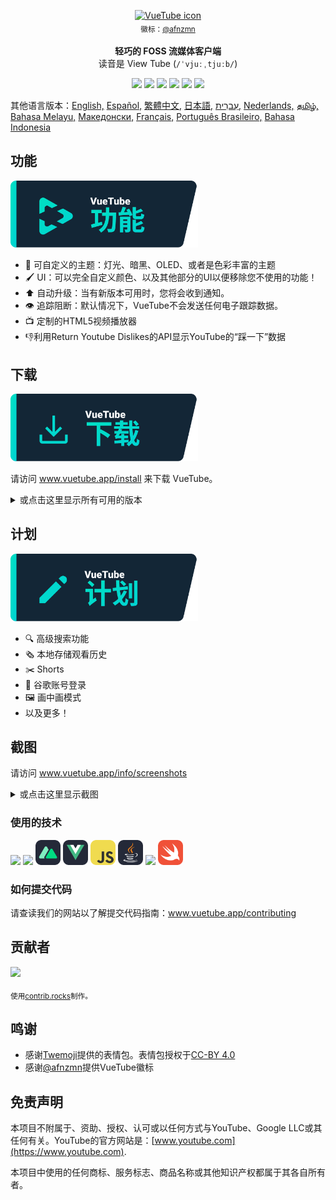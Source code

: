 <p align="center">
  <a href="https://vuetube.app/">
    <img src="https://cdn.discordapp.com/attachments/751596360108605500/980418672331988992/VueTube_Dark.svg" alt="VueTube icon" width="500"/>
  </a>
  </br>
  <sub>徽标：<a href="https://github.com/afnzmn">@afnzmn</a></sub>
  </br>
  </br>
<strong>轻巧的 FOSS 流媒体客户端</strong>
</br>
读音是 View Tube (<code>/ˈvjuːˌtjuːb/</code>)
</p>

<p align="center">
  <a href="https://github.com/VueTubeApp/VueTube/blob/main/LICENSE" alt="License"><img src="https://img.shields.io/github/license/VueTubeApp/VueTube"></img></a>
  <a href="https://github.com/VueTubeApp/VueTube/actions/workflows/ci.yml" alt="CI"><img src="https://github.com/VueTubeApp/VueTube/actions/workflows/ci.yml/badge.svg"></img></a>
  <a href="https://reddit.com/r/vuetube" alt="Reddit"><img src="https://img.shields.io/reddit/subreddit-subscribers/vuetube?label=r%2FVuetube&logo=reddit&logoColor=white"></img></a>
  <a href="https://t.me/VueTube" alt="Telegram"><img src="https://img.shields.io/endpoint?label=VueTube&url=https%3A%2F%2Ftelegram-badge-4mbpu8e0fit4.runkit.sh%2F%3Furl%3Dhttps%3A%2F%2Ft.me%2FVuetube"></img></a>
  <a href="https://discord.gg/7P8KJrdd5W" alt="Discord"><img src="https://img.shields.io/discord/946587366242533377?label=Discord&style=flat&logo=discord&logoColor=white"></img></a>
  <a href="https://twitter.com/VueTubeApp" alt="Twitter"><img src="https://img.shields.io/twitter/follow/VueTubeApp?label=Follow&style=flat&logo=twitter"></img></a>
</p>

其他语言版本：[English,](readme.md) [Español,](readme.es.md) [繁體中文,](readme.zh-hant.md) [日本語,](readme.ja.md) [עִברִית,](readme.he.md) [Nederlands,](readme.nl.md) [தமிழ்,](readme.ta.md) [Bahasa Melayu,](readme.ms.md) [Македонски,](readme.mk.md) [Français,](readme.fr.md) [Português Brasileiro,](readme.pt-br.md) [Bahasa Indonesia](readme.id.md)

## 功能

<img src="./resources/readme-zh-hans/Features.zh-hans.svg" alt="VueTube icon" width="300"/>

- 🎨 可自定义的主题：灯光、暗黑、OLED、或者是色彩丰富的主题
- 🖌️ UI：可以完全自定义颜色、以及其他部分的UI以便移除您不使用的功能！
- ⬆️ 自动升级：当有新版本可用时，您将会收到通知。
- 👁️ 追踪阻断：默认情况下，VueTube不会发送任何电子跟踪数据。
- 📺 定制的HTML5视频播放器
- 👎利用Return Youtube Dislikes的API显示YouTube的“踩一下”数据

## 下载

<img src="./resources/readme-zh-hans/Install.zh-hans.svg" alt="VueTube icon" width="300"/>

请访问 www.vuetube.app/install 来下载 VueTube。

<details>
  <summary>或点击这里显示所有可用的版本</summary>
<br />

### Android
| <a href=https://nightly.link/VueTubeApp/VueTube/workflows/ci/main/android.zip><img id="im" width="200" src=./resources/getunstable.png></a>  | <a href=https://github.com/VueTubeApp/VueTube/releases/download/0.2/VueTube-Canary-June-15-2022.apk><img id="im" width="200" src=./resources/getcanary.png></a> | <a href=https://vuetube.app/install><img id="im" width="200" src=./resources/getstable.png></a>  |
| ------------- | ------------- |  ------------- |
| 有最新的功能，并且经常有可升级的版本。不过bug更常见。 | 比stable的版本有更新的功能，而且比unstable更稳定。不过还是会遇见错误的。 | 因为VueTube未完成开发阶段，暂时无法下载Stable版本 |
  

### iOS
| <a href=https://nightly.link/VueTubeApp/VueTube/workflows/ci/main/iOS.zip><img id="im" width="200" src=./resources/getunstable.png></a>  | <a href=https://cdn.discordapp.com/attachments/949908267855921163/972164558930198528/VueTube-Canary-May-6-2022.ipa><img id="im" width="200" src=./resources/getcanary.png></a> | <a href=https://vuetube.app/install><img id="im" width="200" src=./resources/getstable.png></a>  |
| ------------- | ------------- |  ------------- |
| 有最新的功能，并且经常有可升级的版本。不过bug更常见。 | 比stable的板本有更新的功能，而且比unstable更稳定。不过还是会遇见错误的。 | 因为VueTube未完成开发阶段，暂时无法下载Stable版本 |
  
</details>

## 计划

<img src="./resources/readme-zh-hans/Plans.zh-hans.svg" alt="VueTube icon" width="300"/>

- 🔍 高级搜索功能
- 🗞️ 本地存储观看历史
- ✂️ Shorts
- 🧑 谷歌账号登录
- 🖼️ 画中画模式
- 以及更多！

## 截图

请访问 www.vuetube.app/info/screenshots

<details>
  <summary> 或点击这里显示截图  </summary>
<br />
  
<img src="https://vuetube.app/wtch.png" width="400">
<img src="https://vuetube.app/stng.png" width="400">
<img src="https://vuetube.app/srch.png" width="400">
     
</details>

### 使用的技术

<a href="https://capacitorjs.com/solution/vue"><img src="https://cdn.discordapp.com/attachments/953538236716814356/955694368742834176/Capacitator-Dark.svg" height=40/></a> <a href="https://vuetifyjs.com/"><img src="https://cdn.discordapp.com/attachments/810799100940255260/973719873467342908/Vuetify-Dark.svg" height=40/></a> <a href="https://nuxtjs.org/"><img src="https://github.com/tandpfun/skill-icons/raw/main/icons/NuxtJS-Dark.svg" height=40/></a> <a href="https://vuejs.org/"><img src="https://github.com/tandpfun/skill-icons/raw/main/icons/VueJS-Dark.svg" height=40/></a> <a href="https://javascript.com/"><img src="https://github.com/tandpfun/skill-icons/raw/main/icons/JavaScript.svg" height=40/></a> <a href="https://java.com/"><img src="https://github.com/tandpfun/skill-icons/raw/main/icons/Java-Dark.svg" height=40/></a> <a href="https://gradle.com/"><img src="https://cdn.discordapp.com/attachments/810799100940255260/955691550560636958/Gradle.svg" height=40/></a> <a href="https://developer.apple.com/swift/"><img src="https://github.com/tandpfun/skill-icons/raw/main/icons/Swift.svg" height=40/></a>

### 如何提交代码

请查读我们的网站以了解提交代码指南：www.vuetube.app/contributing

## 贡献者 

<a href="https://github.com/VueTubeApp/VueTube/graphs/contributors">
  <img src="https://contrib.rocks/image?repo=VueTubeApp/VueTube" />
</a>

<sub>使用[contrib.rocks](https://contrib.rocks)制作。</sub>

## 鸣谢 

- 感谢[Twemoji](https://twemoji.twitter.com/)提供的表情包。表情包授权于[CC-BY 4.0](https://creativecommons.org/licenses/by/4.0/)
- 感谢[@afnzmn](https://github.com/afnzmn)提供VueTube徽标

## 免责声明

本项目不附属于、资助、授权、认可或以任何方式与YouTube、Google LLC或其任何有关。YouTube的官方网站是：[www.youtube.com](https://www.youtube.com).

本项目中使用的任何商标、服务标志、商品名称或其他知识产权都属于其各自所有者。
